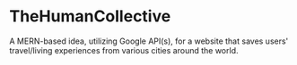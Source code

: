 # TheHumanCollective
A MERN-based idea, utilizing Google API(s), for a website that saves users' travel/living experiences from various cities around the world.
